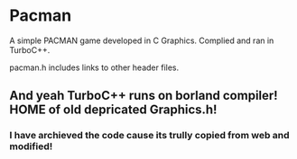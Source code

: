 # Pacman
A simple PACMAN game developed in C Graphics. Complied and ran in TurboC++.

pacman.h includes links to other header files.

## And yeah TurboC++ runs on borland compiler! HOME of old depricated Graphics.h!

### I have archieved the code cause its trully copied from web and modified!
